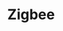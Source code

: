 ---
guid: 1039
layout: category
title: "Zigbee"
locale: fr_FR
published: true
pagination:
  enabled: true
  category: Zigbee
  locale: fr_FR
  tag: post
permalink: 
description: "Zigbee est un protocole de haut niveau permettant la communication d'équipements personnels ou domestiques équipés de petits émetteurs radios à faible consommation ; il est basé sur la norme IEEE 802.15.4 pour les réseaux à dimension personnelle."
url: "https://csa-iot.org/fr/"
sitemap:
  changefreq: 'monthly'
  exclude: 'no'
  priority: 0.5
  lastmod:  # date to end modification
redirect_from: 
  - /fr/categorie-produit/protocol/zigbee/
---